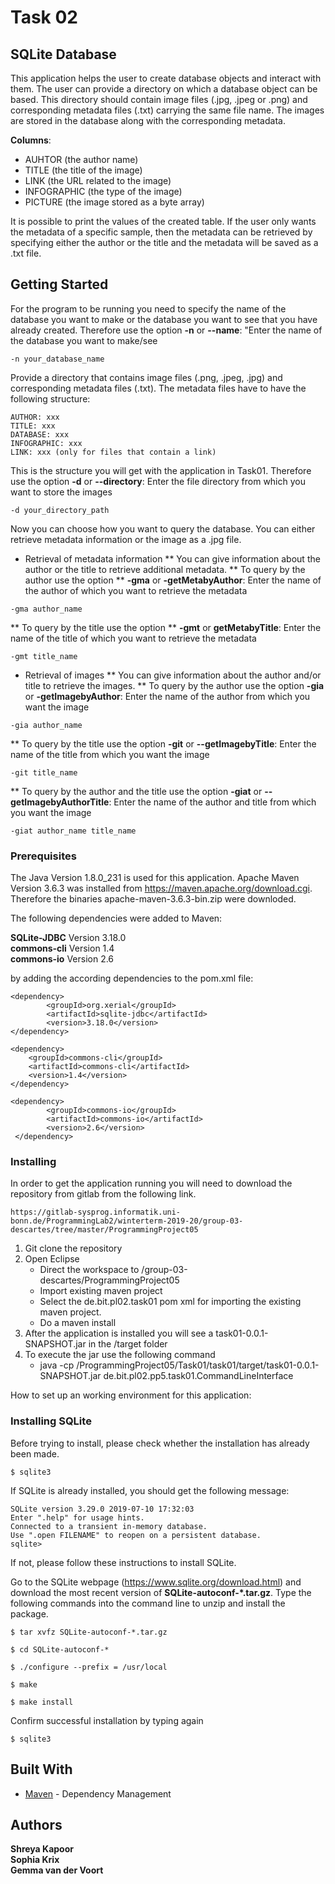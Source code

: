 <H1> Task 02 </H1> 


## SQLite Database

This application helps the user to create database objects and interact with them. The user can provide a directory on which a database object can be based. This directory should contain image files (.jpg, .jpeg or .png) and corresponding metadata files (.txt) carrying the same file name. The images are stored in the database along with the corresponding metadata.

**Columns**:   


* AUHTOR		(the author name)   
* TITLE		(the title of the image)   
* LINK	(the URL related to the image)   
* INFOGRAPHIC	(the type of the image) 
* PICTURE  	(the image stored as a byte array)   

It is possible to print the values of the created table. If the user only wants the metadata of a specific sample, then the metadata can be retrieved by specifying either the author or the title and the metadata will be saved as a .txt file.

## Getting Started

For the program to be running you need to specify the name of the database you want to make or the database you want to see that you have already created. Therefore use the option
**-n** or **--name**: "Enter the name of the database you want to make/see
```
-n your_database_name
```

Provide a directory that contains image files (.png, .jpeg, .jpg) and corresponding metadata files (.txt). The metadata files have to have the following structure:
```
AUTHOR: xxx
TITLE: xxx
DATABASE: xxx
INFOGRAPHIC: xxx
LINK: xxx (only for files that contain a link)
```
This is the structure you will get with the application in Task01.
Therefore use the option
**-d** or **--directory**: Enter the file directory from which you want to store the images
```
-d your_directory_path
```

Now you can choose how you want to query the database. You can either retrieve metadata information or the image as a .jpg file.
* Retrieval of metadata information
** You can give information about the author or the title to retrieve additional metadata. 
** To query by the author use the option
** **-gma** or **-getMetabyAuthor**: Enter the name of the author of which you want to retrieve the metadata
```
-gma author_name
```
** To query by the title use the option
** **-gmt** or **getMetabyTitle**: Enter the name of the title of which you want to retrieve the metadata
```
-gmt title_name
```


* Retrieval of images
** You can give information about the author and/or title to retrieve the images.
** To query by the author use the option
**-gia** or **-getImagebyAuthor**: Enter the name of the author from which you want the image
```
-gia author_name
```
** To query by the title use the option
**-git** or **--getImagebyTitle**: Enter the name of the title from which you want the image
```
-git title_name
```
** To query by the author and the title use the option
**-giat** or **--getImagebyAuthorTitle**: Enter the name of the author and title from which you want the image
```
-giat author_name title_name
```

### Prerequisites

The Java Version 1.8.0_231 is used for this application. Apache Maven Version 3.6.3  was installed from https://maven.apache.org/download.cgi. Therefore the binaries apache-maven-3.6.3-bin.zip were downloded.

The following dependencies were added to Maven:

**SQLite-JDBC** 	Version 3.18.0   
**commons-cli**	Version 1.4   
**commons-io**	Version 2.6   

by adding the according dependencies to the pom.xml file:

```
<dependency>
        <groupId>org.xerial</groupId>
        <artifactId>sqlite-jdbc</artifactId>
        <version>3.18.0</version>
</dependency>

<dependency>
	<groupId>commons-cli</groupId>
	<artifactId>commons-cli</artifactId>
	<version>1.4</version>
</dependency>

<dependency>
    	<groupId>commons-io</groupId>
    	<artifactId>commons-io</artifactId>
    	<version>2.6</version>
 </dependency>
```

### Installing

In order to get the application running you will need to download the repository from gitlab from the following link.

```
https://gitlab-sysprog.informatik.uni-bonn.de/ProgrammingLab2/winterterm-2019-20/group-03-descartes/tree/master/ProgrammingProject05
```

1. Git clone the repository
2. Open Eclipse
    *  Direct the workspace to /group-03-descartes/ProgrammingProject05
    *  Import existing maven project
    *  Select the de.bit.pl02.task01 pom xml for importing the existing maven project.
    *  Do a maven install
3. After the application is installed you will see a task01-0.0.1-SNAPSHOT.jar in the /target folder
4. To execute the jar use the following command
    *  java -cp <Path to Programming Project>/ProgrammingProject05/Task01/task01/target/task01-0.0.1-SNAPSHOT.jar  de.bit.pl02.pp5.task01.CommandLineInterface <options> <arguments>


How to set up an working environment for this application:

###  Installing SQLite

Before trying to install, please check whether the installation has already been made.

```
$ sqlite3
```

If SQLite is already installed, you should get the following message:

```
SQLite version 3.29.0 2019-07-10 17:32:03
Enter ".help" for usage hints.
Connected to a transient in-memory database.
Use ".open FILENAME" to reopen on a persistent database.
sqlite>
```

If not, please follow these instructions to install SQLite.

Go to the SQLite webpage (https://www.sqlite.org/download.html) and download the most recent version of **SQLite-autoconf-*.tar.gz**.
Type the following commands into the command line to unzip and install the package.

```
$ tar xvfz SQLite-autoconf-*.tar.gz

$ cd SQLite-autoconf-*

$ ./configure --prefix = /usr/local

$ make

$ make install
```

Confirm successful installation by typing again

```
$ sqlite3
```

## Built With

* [Maven](https://maven.apache.org/) - Dependency Management

## Authors

**Shreya Kapoor**   
**Sophia Krix**   
**Gemma van der Voort**   
